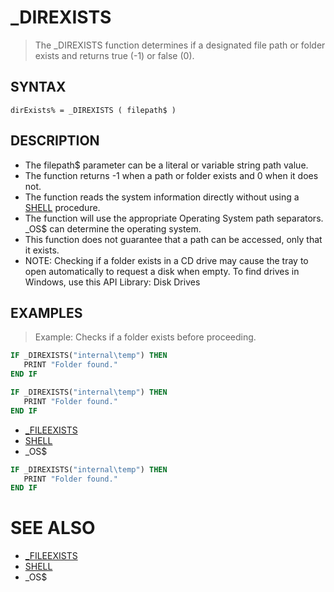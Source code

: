 # _DIREXISTS
> The _DIREXISTS function determines if a designated file path or folder exists and returns true (-1) or false (0).

## SYNTAX
`dirExists% = _DIREXISTS ( filepath$ )`

## DESCRIPTION
* The filepath$ parameter can be a literal or variable string path value.
* The function returns -1 when a path or folder exists and 0 when it does not.
* The function reads the system information directly without using a [SHELL](SHELL.md) procedure.
* The function will use the appropriate Operating System path separators. _OS$ can determine the operating system.
* This function does not guarantee that a path can be accessed, only that it exists.
* NOTE: Checking if a folder exists in a CD drive may cause the tray to open automatically to request a disk when empty. To find drives in Windows, use this API Library: Disk Drives


## EXAMPLES
> Example: Checks if a folder exists before proceeding.

```vb
IF _DIREXISTS("internal\temp") THEN
   PRINT "Folder found."
END IF
```


```vb
IF _DIREXISTS("internal\temp") THEN
   PRINT "Folder found."
END IF
```

* [_FILEEXISTS](_FILEEXISTS.md)
* [SHELL](SHELL.md)
* _OS$

```vb
IF _DIREXISTS("internal\temp") THEN
   PRINT "Folder found."
END IF
```



# SEE ALSO
* [_FILEEXISTS](_FILEEXISTS.md)
* [SHELL](SHELL.md)
* _OS$

